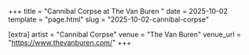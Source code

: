 +++
title = "Cannibal Corpse at The Van Buren "
date = 2025-10-02
template = "page.html"
slug = "2025-10-02-cannibal-corpse"

[extra]
artist = "Cannibal Corpse"
venue = "The Van Buren"
venue_url = "https://www.thevanburen.com/"
+++
